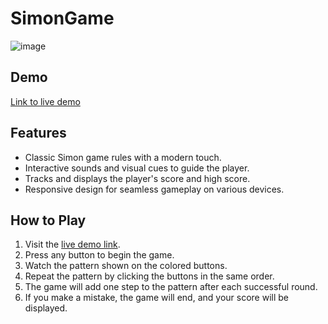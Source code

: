 # SimonGame

![image](https://github.com/iamkamalkumar17/SimonGame/assets/88319916/939797e3-b2b6-4a86-98a3-eea2c9e8295c)

## Demo

[Link to live demo](https://iamkamalkumar17.github.io/SimonGame/)

## Features

- Classic Simon game rules with a modern touch.
- Interactive sounds and visual cues to guide the player.
- Tracks and displays the player's score and high score.
- Responsive design for seamless gameplay on various devices.

## How to Play

1. Visit the [live demo link](https://your-demo-link-here.com).
2. Press any button to begin the game.
3. Watch the pattern shown on the colored buttons.
4. Repeat the pattern by clicking the buttons in the same order.
5. The game will add one step to the pattern after each successful round.
6. If you make a mistake, the game will end, and your score will be displayed.
